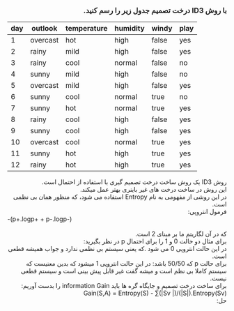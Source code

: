 <div dir="rtl">

### با روش ID3 درخت تصمیم جدول زیر را رسم کنید.
</div>  

| day | outlook  | temperature | humidity | windy | play |
|-----|----------|-------------|----------|-------|------|
| 1   | overcast | hot         | high     | false | yes  |
| 2   | rainy    | mild        | high     | false | yes  |
| 3   | rainy    | cool        | normal   | false | no   |
| 4   | sunny    | mild        | high     | false | no   |
| 5   | overcast | mild        | high     | false | yes  |
| 6   | sunny    | cool        | normal   | true  | no   |
| 7   | sunny    | hot         | normal   | true  | yes  |
| 8   | rainy    | cool        | high     | false | yes  |
| 9   | sunny    | cool        | high     | false | yes  |
| 10  | overcast | cool        | normal   | true  | yes  |
| 11  | sunny    | hot         | high     | true  | yes  |
| 12  | rainy    | hot         | high     | true  | yes  |
  <div dir="rtl">
روش ID3 یک روش ساخت درخت تصمیم گیری با استفاده از احتمال است.
  <br/>
  این روش در ساخت درخت های غیر باینری بهتر عمل میکند.
  <br/>
  در این روشی از مفهومی به نام Entropy استفاده می شود، که منظور همان بی نظمی است.
  <br/>
  فرمول انتروپی: <div dir="ltr"> -(p+.logp+ + p-.logp-) </div>
  <br/>
  که در آن لگاریتم ما بر مبنای 2 است.
  <br/>
  برای مثال دو حالت 0 و 1 را برای احتمال p در نظر بگیرید:
  <br/>
  در این حالت انتروپی 0 می شود .که یعنی سیستم بی نظمی ندارد و جواب همیشه قطعی است.
  <br/>
  برای حالت p که 50/50 باشد: در این حالت انتروپی 1 میشود که بدین معنیست که سیستم کاملا بی نظم است و میشه گفت غیر قابل پیش بینی است و سیستم قطعی نیست.
  <br/>
  برای ساخت درخت تصمیم و جایگاه گره ها باید information Gain را بدست آوریم:
  <br/>
    Gain(S,A) = Entropy(S) - ∑(|Sv |)/(|S|).Entropy(Sv)
  <br/>
  حل:
  

 </div>

